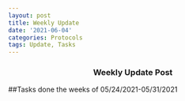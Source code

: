 ```yaml
---
layout: post
title: Weekly Update
date: '2021-06-04'
categories: Protocols
tags: Update, Tasks
---
```


### <center> Weekly Update Post </center>

##Tasks done the weeks of 05/24/2021-05/31/2021
